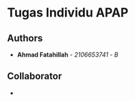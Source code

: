 # Tugas Individu APAP

## Authors

* **Ahmad Fatahillah** - *2106653741* - *B* 

## Collaborator 

* 
